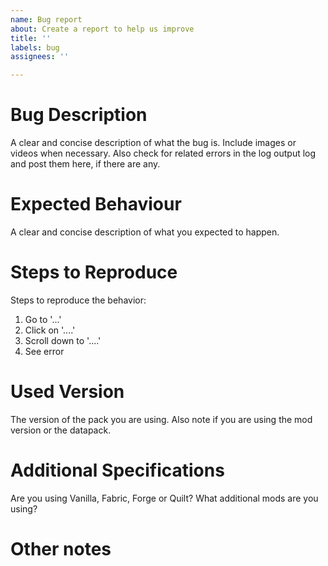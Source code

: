 ```yaml
---
name: Bug report
about: Create a report to help us improve
title: ''
labels: bug
assignees: ''

---
```


# Bug Description
A clear and concise description of what the bug is.
Include images or videos when necessary.
Also check for related errors in the log output log and post them here, if there are any.

# Expected Behaviour
A clear and concise description of what you expected to happen.

# Steps to Reproduce
Steps to reproduce the behavior:
1. Go to '...'
2. Click on '....'
3. Scroll down to '....'
4. See error

# Used Version
The version of the pack you are using. Also note if you are using the mod version or the datapack.

# Additional Specifications
Are you using Vanilla, Fabric, Forge or Quilt? What additional mods are you using?

# Other notes
